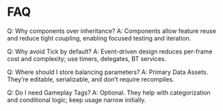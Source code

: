 # FAQ

Q: Why components over inheritance?
A: Components allow feature reuse and reduce tight coupling, enabling focused testing and iteration.

Q: Why avoid Tick by default?
A: Event-driven design reduces per-frame cost and complexity; use timers, delegates, BT services.

Q: Where should I store balancing parameters?
A: Primary Data Assets. They’re editable, serializable, and don’t require recompiles.

Q: Do I need Gameplay Tags?
A: Optional. They help with categorization and conditional logic; keep usage narrow initially.
